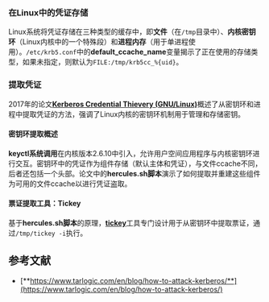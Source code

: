 ### 在Linux中的凭证存储
Linux系统将凭证存储在三种类型的缓存中，即**文件**（在`/tmp`目录中）、**内核密钥环**（Linux内核中的一个特殊段）和**进程内存**（用于单进程使用）。`/etc/krb5.conf`中的**default\_ccache\_name**变量揭示了正在使用的存储类型，如果未指定，则默认为`FILE:/tmp/krb5cc_%{uid}`。

### 提取凭证
2017年的论文[**Kerberos Credential Thievery (GNU/Linux)**](https://www.delaat.net/rp/2016-2017/p97/report.pdf)概述了从密钥环和进程中提取凭证的方法，强调了Linux内核的密钥环机制用于管理和存储密钥。

#### 密钥环提取概述
**keyctl系统调用**在内核版本2.6.10中引入，允许用户空间应用程序与内核密钥环进行交互。密钥环中的凭证作为组件存储（默认主体和凭证），与文件ccache不同，后者还包括一个头部。论文中的**hercules.sh脚本**演示了如何提取并重建这些组件为可用的文件ccache以进行凭证盗取。

#### 票证提取工具：Tickey
基于**hercules.sh脚本**的原理，[**tickey**](https://github.com/TarlogicSecurity/tickey)工具专门设计用于从密钥环中提取票证，通过`/tmp/tickey -i`执行。

## 参考文献
* [**https://www.tarlogic.com/en/blog/how-to-attack-kerberos/**](https://www.tarlogic.com/en/blog/how-to-attack-kerberos/)
